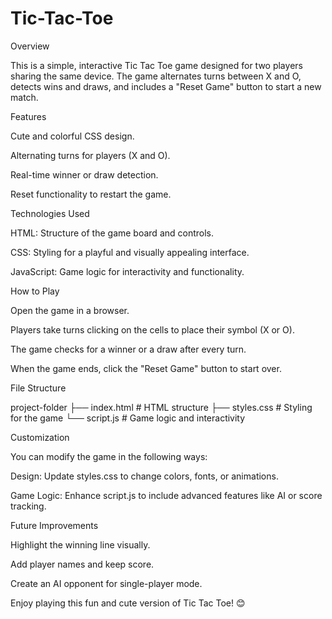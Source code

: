 # Tic-Tac-Toe
Overview

This is a simple, interactive Tic Tac Toe game designed for two players sharing the same device. The game alternates turns between X and O, detects wins and draws, and includes a "Reset Game" button to start a new match.

Features

Cute and colorful CSS design.

Alternating turns for players (X and O).

Real-time winner or draw detection.

Reset functionality to restart the game.

Technologies Used

HTML: Structure of the game board and controls.

CSS: Styling for a playful and visually appealing interface.

JavaScript: Game logic for interactivity and functionality.

How to Play

Open the game in a browser.

Players take turns clicking on the cells to place their symbol (X or O).

The game checks for a winner or a draw after every turn.

When the game ends, click the "Reset Game" button to start over.

File Structure

project-folder
├── index.html       # HTML structure
├── styles.css       # Styling for the game
└── script.js        # Game logic and interactivity

Customization

You can modify the game in the following ways:

Design: Update styles.css to change colors, fonts, or animations.

Game Logic: Enhance script.js to include advanced features like AI or score tracking.

Future Improvements

Highlight the winning line visually.

Add player names and keep score.

Create an AI opponent for single-player mode.

Enjoy playing this fun and cute version of Tic Tac Toe! 😊

